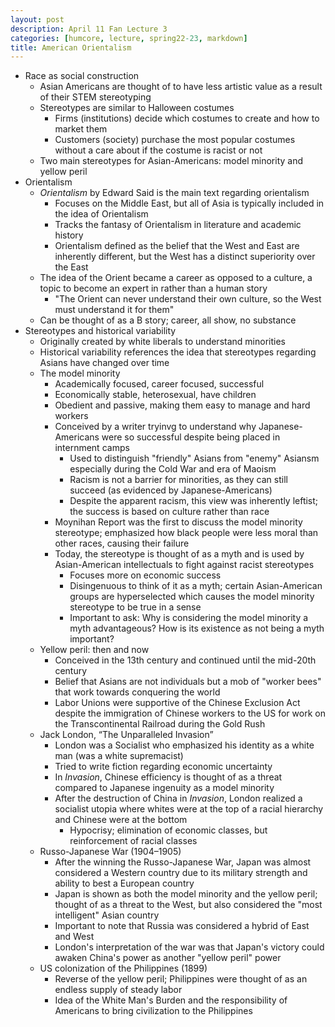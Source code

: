 ```yaml
---
layout: post
description: April 11 Fan Lecture 3
categories: [humcore, lecture, spring22-23, markdown]
title: American Orientalism
---
```


- Race as social construction
    - Asian Americans are thought of to have less artistic value as a result of their STEM stereotyping
    - Stereotypes are similar to Halloween costumes
        - Firms (institutions) decide which costumes to create and how to market them
        - Customers (society) purchase the most popular costumes without a care about if the costume is racist or not
    - Two main stereotypes for Asian-Americans: model minority and yellow peril
- Orientalism
    - *Orientalism* by Edward Said is the main text regarding orientalism
        - Focuses on the Middle East, but all of Asia is typically included in the idea of Orientalism
        - Tracks the fantasy of Orientalism in literature and academic history
        - Orientalism defined as the belief that the West and East are inherently different, but the West has a distinct superiority over the East
    - The idea of the Orient became a career as opposed to a culture, a topic to become an expert in rather than a human story
        - "The Orient can never understand their own culture, so the West must understand it for them"
    - Can be thought of as a B story; career, all show, no substance
- Stereotypes and historical variability
    - Originally created by white liberals to understand minorities
    - Historical variability references the idea that stereotypes regarding Asians have changed over time
    - The model minority
        - Academically focused, career focused, successful
        - Economically stable, heterosexual, have children
        - Obedient and passive, making them easy to manage and hard workers
        - Conceived by a writer tryinvg to understand why Japanese-Americans were so successful despite being placed in internment camps
            - Used to distinguish "friendly" Asians from "enemy" Asiansm especially during the Cold War and era of Maoism
            - Racism is not a barrier for minorities, as they can still succeed (as evidenced by Japanese-Americans)
            - Despite the apparent racism, this view was inherently leftist; the success is based on culture rather than race
        - Moynihan Report was the first to discuss the model minority stereotype; emphasized how black people were less moral than other races, causing their failure
        - Today, the stereotype is thought of as a myth and is used by Asian-American intellectuals to fight against racist stereotypes
            - Focuses more on economic success
            - Disingenuous to think of it as a myth; certain Asian-American groups are hyperselected which causes the model minority stereotype to be true in a sense
            - Important to ask: Why is considering the model minority a myth advantageous? How is its existence as not being a myth important?
    - Yellow peril: then and now
        - Conceived in the 13th century and continued until the mid-20th century
        - Belief that Asians are not individuals but a mob of "worker bees" that work towards conquering the world
        - Labor Unions were supportive of the Chinese Exclusion Act despite the immigration of Chinese workers to the US for work on the Transcontinental Railroad during the Gold Rush
    - Jack London, “The Unparalleled Invasion”
        - London was a Socialist who emphasized his identity as a white man (was a white supremacist)
        - Tried to write fiction regarding economic uncertainty
        - In *Invasion*, Chinese efficiency is thought of as a threat compared to Japanese ingenuity as a model minority
        - After the destruction of China in *Invasion*, London realized a socialist utopia where whites were at the top of a racial hierarchy and Chinese were at the bottom
            - Hypocrisy; elimination of economic classes, but reinforcement of racial classes
    - Russo-Japanese War (1904–1905)
        - After the winning the Russo-Japanese War, Japan was almost considered a Western country due to its military strength and ability to best a European country
        - Japan is shown as both the model minority and the yellow peril; thought of as a threat to the West, but also considered the "most intelligent" Asian country
        - Important to note that Russia was considered a hybrid of East and West
        - London's interpretation of the war was that Japan's victory could awaken China's power as another "yellow peril" power
    - US colonization of the Philippines (1899)
        - Reverse of the yellow peril; Philippines were thought of as an endless supply of steady labor
        - Idea of the White Man's Burden and the responsibility of Americans to bring civilization to the Philippines